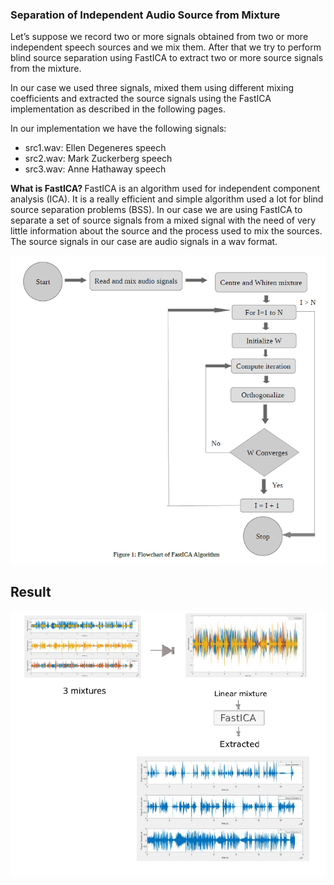 ### Separation of Independent Audio Source from Mixture


Let’s suppose we record two or more signals obtained from two or more independent speech sources and we mix them. After that we try to perform blind source separation using FastICA to extract two or more source signals from the mixture.

In our case we used three signals, mixed them using different mixing coefficients and extracted the source signals using the FastICA implementation as described in the following pages.

In our implementation we have the following signals:<br>
* src1.wav: Ellen Degeneres speech <br>
* src2.wav: Mark Zuckerberg speech <br>
* src3.wav: Anne Hathaway speech 

<p>
<strong> What is FastICA? </strong> 
FastICA is an algorithm used for independent component analysis (ICA). It is a really
efficient and simple algorithm used a lot for blind source separation problems (BSS). In
our case we are using FastICA to separate a set of source signals from a mixed signal
with the need of very little information about the source and the process used to mix the
sources. The source signals in our case are audio signals in a wav format.
</p>

![flowchart](https://github.com/nanduhalasige/Blind-audio-seperation/blob/master/Flowchart.PNG)

## Result
![result](https://github.com/nanduhalasige/Blind-audio-seperation/blob/master/Result.PNG)

